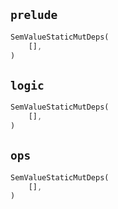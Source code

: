## `prelude`

```rust
SemValueStaticMutDeps(
    [],
)
```

## `logic`

```rust
SemValueStaticMutDeps(
    [],
)
```

## `ops`

```rust
SemValueStaticMutDeps(
    [],
)
```
